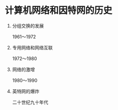 # 计算机网络和因特网的历史

1. 分组交换的发展

    1961～1972

2. 专用网络和网络互联

    1972～1980

3. 网络的激增

    1980～1990

4. 英特网的爆炸

    二十世纪九十年代
